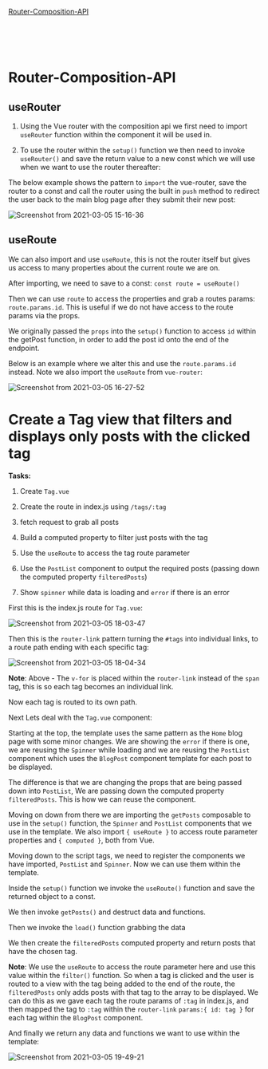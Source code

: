 [Router-Composition-API](#Router-Composition-API)<br>
[]()<br>
[]()<br>
[]()<br>
[]()<br>


# Router-Composition-API

## useRouter

1. Using the Vue router with the composition api we first need to import `useRouter` function within the component it will be used in.

2. To use the router within the `setup()` function we then need to invoke `useRouter()` and save the return value to a new const which we will use when we want to use the router thereafter:

The below example shows the pattern to `import` the vue-router, save the router to a const and call the router using the built in `push` method to redirect the user back to the main blog page after they submit their new post:

![Screenshot from 2021-03-05 15-16-36](https://user-images.githubusercontent.com/73107656/110134888-cad63f80-7dc5-11eb-9f75-44e41421e4c1.png)

## useRoute

We  can also import and use `useRoute`, this is not the router itself but gives us access to many properties about the current route we are on.  

After importing, we need to save to a const: `const route = useRoute()`

Then we can use `route` to access the properties and grab a routes params: `route.params.id`. This is useful if we do not have access to the route params via the props.

We originally passed the `props` into the `setup()` function to access `id` within the getPost function, in order to add the post id onto the end of the endpoint.

Below is an example where we alter this and use the `route.params.id` instead.  Note we also import the `useRoute` from `vue-router`:

![Screenshot from 2021-03-05 16-27-52](https://user-images.githubusercontent.com/73107656/110143990-c020a800-7dcf-11eb-9117-b43625febc3a.png)


# Create a Tag view that filters and displays only posts with the clicked tag 

**Tasks:**

1. Create `Tag.vue`

2. Create the route in index.js using `/tags/:tag`

3. fetch request to grab all posts

4. Build a computed property to filter just posts with the tag

5. Use the  `useRoute` to access the tag route parameter

6. Use the `PostList` component to output the required posts (passing down the computed property `filteredPosts`)

7. Show `spinner` while data is loading and `error` if there is an error


First this is the index.js route for `Tag.vue`:

![Screenshot from 2021-03-05 18-03-47](https://user-images.githubusercontent.com/73107656/110155167-252eca80-7ddd-11eb-940d-1b964874d544.png)

Then this is the `router-link` pattern turning the `#tags` into individual links, to a route path ending with each specific tag:

![Screenshot from 2021-03-05 18-04-34](https://user-images.githubusercontent.com/73107656/110155244-41cb0280-7ddd-11eb-91f0-95b0450649b7.png)

**Note**: Above - The `v-for` is placed within the `router-link` instead of the `span` tag, this is so each tag becomes an individual link. 

Now each tag is routed to its own path.

Next Lets deal with the `Tag.vue` component:

Starting at the top, the template uses the same pattern as the `Home` blog page with some minor changes. We are showing the `error` if there is one, we are reusing the `Spinner` while loading and we are reusing the `PostList` component which uses the `BlogPost` component template for each post to be displayed.

The difference is that we are changing the props that are being passed down into `PostList`, We are passing down the computed property `filteredPosts`.  This is how we can reuse the component.

Moving on down from there we are importing the `getPosts` composable to use in the `setup()` function, the `Spinner` and `PostList` components that we use in the template.  We also import `{ useRoute }` to access route parameter properties and `{ computed }`, both from Vue.

Moving down to the script tags, we need to register the components we have imported, `PostList` and `Spinner`. Now we can use them within the template.

Inside the `setup()` function we invoke the `useRoute()` function and save the returned object to a const.

We then invoke `getPosts()` and destruct data and functions.

Then we invoke the `load()` function grabbing the data

We then create the `filteredPosts` computed property and return posts that have the chosen tag. 

**Note**: We use the `useRoute` to access the route parameter here and use this value within the `filter()` function.  So when a tag is clicked and the user is routed to a view with the tag being added to the end of the route, the `filteredPosts` only adds posts with that tag to the array to be displayed.  We can do this as we gave each tag the route params of `:tag` in index.js, and then mapped the tag to `:tag` within the `router-link` `params:{ id: tag }` for each tag within the `BlogPost` component.  

And finally we return any data and functions we want to use within the template:
 
![Screenshot from 2021-03-05 19-49-21](https://user-images.githubusercontent.com/73107656/110166187-e5bbaa80-7deb-11eb-9ceb-9922df554cc3.png)
